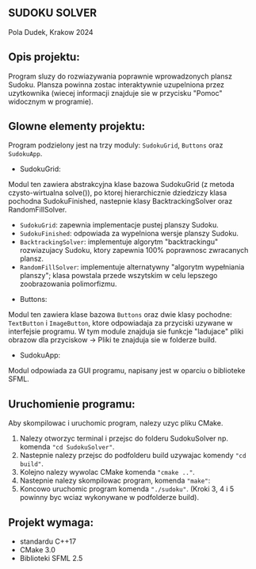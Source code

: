 SUDOKU SOLVER
-------------
Pola Dudek, Krakow 2024

## Opis projektu:

Program sluzy do rozwiazywania poprawnie wprowadzonych plansz Sudoku. Plansza powinna zostac interaktywnie uzupelniona przez uzytkownika (wiecej informacji znajduje sie w przycisku "Pomoc" widocznym w programie).

## Glowne elementy projektu:

Program podzielony jest na trzy moduly: `SudokuGrid`, `Buttons` oraz `SudokuApp`.

 * SudokuGrid:

Modul ten zawiera abstrakcyjna klase bazowa SudokuGrid (z metoda czysto-wirtualna solve()), po ktorej hierarchicznie dziedziczy klasa pochodna SudokuFinished, nastepnie klasy BacktrackingSolver oraz RandomFillSolver.

- `SudokuGrid`: zapewnia implementacje pustej planszy Sudoku.
- `SudokuFinished`: odpowiada za wypelniona wersje planszy Sudoku.
- `BacktrackingSolver`: implementuje algorytm "backtrackingu" rozwiazujacy Sudoku, ktory zapewnia 100% poprawnosc zwracanych plansz.
- `RandomFillSolver`: implementuje alternatywny "algorytm wypełniania planszy"; klasa powstala przede wszytskim w celu lepszego zoobrazowania polimorfizmu.

* Buttons:

Modul ten zawiera klase bazowa `Buttons` oraz dwie klasy pochodne: `TextButton` i `ImageButton`, ktore odpowiadaja za przyciski uzywane w interfejsie programu.
W tym module znajduja sie funkcje "ladujace" pliki obrazow dla przyciskow -> Pliki te znajduja sie w folderze build.

* SudokuApp:

Modul odpowiada za GUI programu, napisany jest w oparciu o biblioteke SFML.

## Uruchomienie programu:

Aby skompilowac i uruchomic program, nalezy uzyc pliku CMake.

1. Nalezy otworzyc terminal i przejsc do folderu SudokuSolver np. komenda `"cd SudokuSolver"`.
2. Nastepnie nalezy przejsc do podfolderu build uzywajac komendy `"cd build"`.
3. Kolejno nalezy wywolac CMake komenda `"cmake .."`.
4. Nastepnie nalezy skompilowac program, komenda `"make"`:
5. Koncowo uruchomic program komenda `"./sudoku"`.
(Kroki 3, 4 i 5 powinny byc wciaz wykonywane w podfolderze build).

## Projekt wymaga:

- standardu C++17
- CMake 3.0
- Biblioteki SFML 2.5

